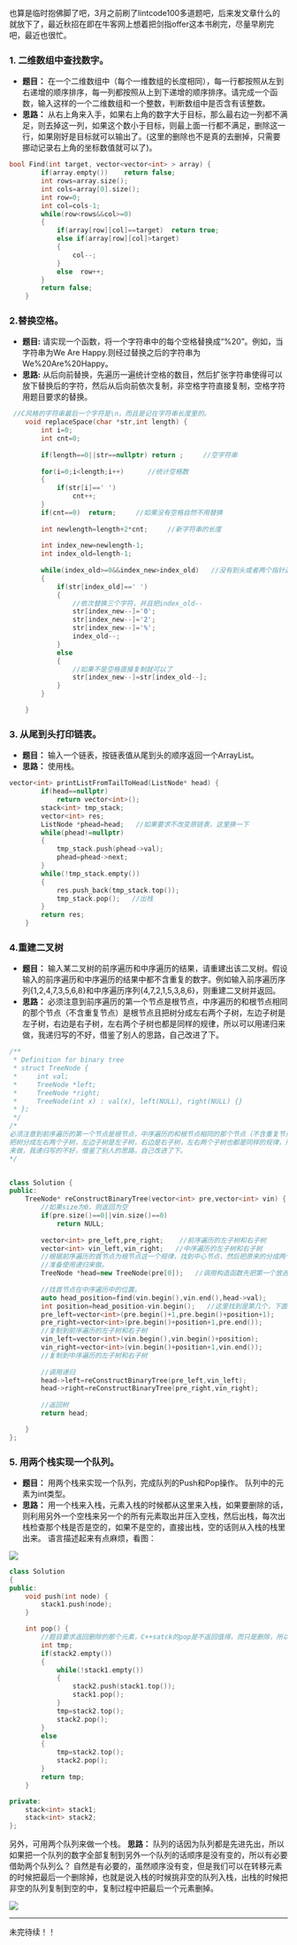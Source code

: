 也算是临时抱佛脚了吧，3月之前刷了lintcode100多道题吧，后来发文章什么的就放下了，最近秋招在即在牛客网上想着把剑指offer这本书刷完，尽量早刷完吧，最近也很忙。
### 1. 二维数组中查找数字。
* **题目：** 在一个二维数组中（每个一维数组的长度相同），每一行都按照从左到右递增的顺序排序，每一列都按照从上到下递增的顺序排序。请完成一个函数，输入这样的一个二维数组和一个整数，判断数组中是否含有该整数。
* **思路：** 从右上角来入手，如果右上角的数字大于目标，那么最右边一列都不满足，则去掉这一列，如果这个数小于目标，则最上面一行都不满足，删除这一行，如果刚好是目标就可以输出了。(这里的删除也不是真的去删掉，只需要挪动记录右上角的坐标数值就可以了)。

```c++
bool Find(int target, vector<vector<int> > array) {
        if(array.empty())    return false;
        int rows=array.size();
        int cols=array[0].size();
        int row=0;
        int col=cols-1;
        while(row<rows&&col>=0)
        {
            if(array[row][col]==target)  return true;
            else if(array[row][col]>target)
            {
                col--;
            }
            else  row++;
        }
        return false;
    }
```
### 2.替换空格。
* **题目:** 请实现一个函数，将一个字符串中的每个空格替换成“%20”。例如，当字符串为We Are Happy.则经过替换之后的字符串为We%20Are%20Happy。
* **思路:** 从后向前替换，先遍历一遍统计空格的数目，然后扩张字符串使得可以放下替换后的字符，然后从后向前依次复制，非空格字符直接复制，空格字符用题目要求的替换。
```c++
 //C风格的字符串最后一个字符是\n，而且是记在字符串长度里的。
	void replaceSpace(char *str,int length) {
        int i=0;
        int cnt=0;
        
        if(length==0||str==nullptr) return ;     //空字符串
        
        for(i=0;i<length;i++)      //统计空格数
        {
            if(str[i]==' ')
                cnt++;
        }
        if(cnt==0)  return;     //如果没有空格自然不用替换
        
        int newlength=length+2*cnt;     //新字符串的长度 
        
        int index_new=newlength-1;
        int index_old=length-1;
        
        while(index_old>=0&&index_new>index_old)   //没有到头或者两个指针追上了
        {
            if(str[index_old]==' ')
            {
                //依次替换三个字符，并且把index_old--
                str[index_new--]='0';
                str[index_new--]='2';
                str[index_new--]='%';    
                index_old--;
            }
            else 
            {
                //如果不是空格直接复制就可以了
                str[index_new--]=str[index_old--];
            }
        }

	}
```
### 3. 从尾到头打印链表。
* **题目：** 输入一个链表，按链表值从尾到头的顺序返回一个ArrayList。
* **思路：** 使用栈。
```c++
vector<int> printListFromTailToHead(ListNode* head) {
        if(head==nullptr)
            return vector<int>();
        stack<int> tmp_stack;
        vector<int> res;
        ListNode *phead=head;   //如果要求不改变原链表，这里换一下
        while(phead!=nullptr)
        {
            tmp_stack.push(phead->val);
            phead=phead->next;
        }
        while(!tmp_stack.empty())
        {
            res.push_back(tmp_stack.top());
            tmp_stack.pop();   //出栈
        }
        return res;
    }
```
### 4.重建二叉树
* **题目：** 输入某二叉树的前序遍历和中序遍历的结果，请重建出该二叉树。假设输入的前序遍历和中序遍历的结果中都不含重复的数字。例如输入前序遍历序列{1,2,4,7,3,5,6,8}和中序遍历序列{4,7,2,1,5,3,8,6}，则重建二叉树并返回。
* **思路：**
必须注意到前序遍历的第一个节点是根节点，中序遍历的和根节点相同的那个节点（不含重复节点）是根节点且把树分成左右两个子树，左边子树是左子树，右边是右子树，左右两个子树也都是同样的规律，所以可以用递归来做，我递归写的不好，借鉴了别人的思路，自己改进了下。
```c++
/**
 * Definition for binary tree
 * struct TreeNode {
 *     int val;
 *     TreeNode *left;
 *     TreeNode *right;
 *     TreeNode(int x) : val(x), left(NULL), right(NULL) {}
 * };
 */
/*
必须注意到前序遍历的第一个节点是根节点，中序遍历的和根节点相同的那个节点（不含重复节点）是根节点且
把树分成左右两个子树，左边子树是左子树，右边是右子树，左右两个子树也都是同样的规律，所以可以用递归
来做，我递归写的不好，借鉴了别人的思路，自己改进了下。
*/


class Solution {
public:
    TreeNode* reConstructBinaryTree(vector<int> pre,vector<int> vin) {
        //如果size为0，则返回为空
        if(pre.size()==0||vin.size()==0)
            return NULL;
        
        vector<int> pre_left,pre_right;    //前序遍历的左子树和右子树
        vector<int> vin_left,vin_right;   //中序遍历的左子树和右子树
        //根据前序遍历的首节点为根节点这一个规律，找到中心节点，然后把原来的分成两个子二叉树，
        //准备使用递归来做。
        TreeNode *head=new TreeNode(pre[0]);   //调用构造函数先把第一个放进去。
        
        //找首节点在中序遍历中的位置。
        auto head_position=find(vin.begin(),vin.end(),head->val);
        int position=head_position-vin.begin();   //这里找到是第几个，下面取构建。
        pre_left=vector<int>(pre.begin()+1,pre.begin()+position+1);
        pre_right=vector<int>(pre.begin()+position+1,pre.end());
        //复制到前序遍历的左子树和右子树
        vin_left=vector<int>(vin.begin(),vin.begin()+position);
        vin_right=vector<int>(vin.begin()+position+1,vin.end());
        //复制到中序遍历的左子树和右子树 
        
        //调用递归
        head->left=reConstructBinaryTree(pre_left,vin_left);
        head->right=reConstructBinaryTree(pre_right,vin_right);
        
        //返回树
        return head;

    }
};
```
### 5. 用两个栈实现一个队列。
* **题目：** 用两个栈来实现一个队列，完成队列的Push和Pop操作。 队列中的元素为int类型。
* **思路：** 用一个栈来入栈，元素入栈的时候都从这里来入栈，如果要删除的话，则利用另外一个空栈来另一个的所有元素取出并压入空栈，然后出栈，每次出栈检查那个栈是否是空的，如果不是空的，直接出栈，空的话则从入栈的栈里出来。
语言描述起来有点麻烦，看图：

![](https://upload-images.jianshu.io/upload_images/5252065-a2d1fcc20ff159b8.png?imageMogr2/auto-orient/strip%7CimageView2/2/w/1240)

```c++
class Solution
{
public:
    void push(int node) {
        stack1.push(node);
    }

    int pop() {
        //题目要求返回删除的那个元素，C++satck的pop是不返回值得，而只是删除，所以就要自己来做了！
        int tmp;
        if(stack2.empty())
        {
            while(!stack1.empty())
            {
                stack2.push(stack1.top());
                stack1.pop();
            }
            tmp=stack2.top();
            stack2.pop();
        }
        else 
        {
            tmp=stack2.top();
            stack2.pop();
        }
        return tmp;
    }

private:
    stack<int> stack1;
    stack<int> stack2;
};
```

另外，可用两个队列来做一个栈。
**思路：** 队列的话因为队列都是先进先出，所以如果把一个队列的数字全部复制到另外一个队列的话顺序是没有变的，所以有必要借助两个队列么？ 自然是有必要的，虽然顺序没有变，但是我们可以在转移元素的时候把最后一个删除掉，也就是说入栈的时候挑非空的队列入栈，出栈的时候把非空的队列复制到空的中，复制过程中把最后一个元素删掉。

![](https://upload-images.jianshu.io/upload_images/5252065-7f9068d4ed803932.png?imageMogr2/auto-orient/strip%7CimageView2/2/w/1240)

---
未完待续！！






